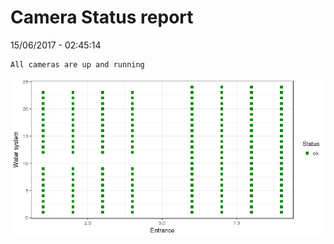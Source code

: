 Camera Status report
================
15/06/2017 - 02:45:14

    All cameras are up and running

![](camreport_files/figure-markdown_github/unnamed-chunk-2-1.png)

